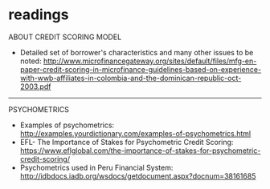 # readings



ABOUT CREDIT SCORING MODEL

 * Detailed set of borrower's characteristics and many other issues to be noted: http://www.microfinancegateway.org/sites/default/files/mfg-en-paper-credit-scoring-in-microfinance-guidelines-based-on-experience-with-wwb-affiliates-in-colombia-and-the-dominican-republic-oct-2003.pdf

***************************************************************

PSYCHOMETRICS

 * Examples of psychometrics: http://examples.yourdictionary.com/examples-of-psychometrics.html
 * EFL- The Importance of Stakes for Psychometric Credit Scoring: https://www.eflglobal.com/the-importance-of-stakes-for-psychometric-credit-scoring/
 * Psychometrics used in Peru Financial System: http://idbdocs.iadb.org/wsdocs/getdocument.aspx?docnum=38161685

